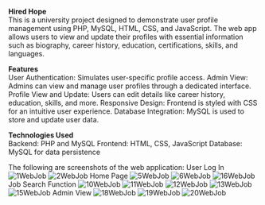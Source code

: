 **Hired Hope** <br />
This is a university project designed to demonstrate user profile management using PHP, MySQL, HTML, CSS, and JavaScript. The web app allows users to view and update their profiles with essential information such as biography, career history, education, certifications, skills, and languages.

**Features** <br />
User Authentication: Simulates user-specific profile access.
Admin View: Admins can view and manage user profiles through a dedicated interface.
Profile View and Update: Users can edit details like career history, education, skills, and more.
Responsive Design: Frontend is styled with CSS for an intuitive user experience.
Database Integration: MySQL is used to store and update user data.

**Technologies Used** <br />
Backend: PHP and MySQL
Frontend: HTML, CSS, JavaScript
Database: MySQL for data persistence

The following are screenshots of the web application:
User Log In
![1WebJob](https://github.com/user-attachments/assets/b3a2d83c-c96f-4e82-a894-1173190e3406)
![2WebJob](https://github.com/user-attachments/assets/6d1f792e-7838-4033-8fe6-fb2289a333be)
Home Page
![5WebJob](https://github.com/user-attachments/assets/3cdb97a6-3519-4914-85dc-23db8abe5c20)
![6WebJob](https://github.com/user-attachments/assets/3a944e8a-b21d-4df2-ae39-69f59bc7160c)
![16WebJob](https://github.com/user-attachments/assets/38616607-7655-45d9-95d0-9e4cc5c2021a)
Job Search Function
![10WebJob](https://github.com/user-attachments/assets/ceba7d5e-246e-45d2-be61-b2b33db6b48d)
![11WebJob](https://github.com/user-attachments/assets/cb1f6111-9883-4be5-965d-8a66c1ae262d)
![12WebJob](https://github.com/user-attachments/assets/65f77a7d-5d3b-4ba2-9c66-ae2c60851b70)
![13WebJob](https://github.com/user-attachments/assets/bbaefaf6-26b8-4f01-8eef-ddbf1954bda4)
![15WebJob](https://github.com/user-attachments/assets/e1e2f6f9-1dc8-4483-9b23-45a85fad6182)
Admin View
![18WebJob](https://github.com/user-attachments/assets/4ede4e69-e445-4b2a-8fb2-3e07e1ae00a8)
![19WebJob](https://github.com/user-attachments/assets/7ea2ea81-b876-4211-b5c5-11c8cdc21ac7)
![20WebJob](https://github.com/user-attachments/assets/d5ceed3e-df10-473a-8f42-e3413ba3586e)

